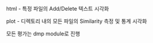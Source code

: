 html - 특정 파일의 Add/Delete 텍스트 시각화

plot - 디렉토리 내의 모든 파일의 Similarity 측정 및 통계 시각화


모든 평가는 dmp module로 진행
